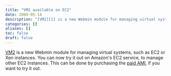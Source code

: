 ```yaml
---
title: "VM2 available on EC2"
date: 2008-05-14
description: "[VM2][1] is a new Webmin module for managing virtual systems, such as EC2 or Xen instances. You..."
categories: []
aliases: []
toc: false
draft: false
---
```

[VM2][1] is a new Webmin module for managing virtual systems, such as EC2 or Xen instances. You can now try it out on Amazon's EC2 service, to manage other EC2 instances. This can be done by purchasing the [paid AMI][2], if you want to try it out.

  [1]: http://www.virtualmin.com/documentation/id,vm2_manual/
  [2]: http://www.virtualmin.com/documentation/id,vm2_paid_ami/
